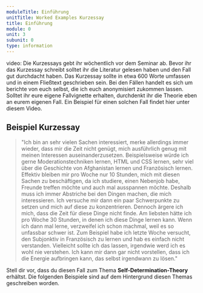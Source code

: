 ```yaml
---
moduleTitle: Einführung
unitTitle: Worked Examples Kurzessay
title: Einführung
module: 0
unit: 3
subunit: 0
type: information
---
```


video: Die Kurzessays gebt ihr wöchentlich vor dem Seminar ab. Bevor ihr das Kurzessay schreibt solltet ihr die Literatur gelesen haben und den Fall gut durchdacht haben. Das Kurzessay sollte in etwa 600 Worte umfassen und in einem Fließtext geschrieben sein. Bei den Fällen handelt es sich um berichte von euch selbst, die ich euch anonymisiert zukommen lassen. Solltet ihr eure eigene Fallvignette erhalten, durchdenkt ihr die Theorie eben an eurem eigenen Fall. Ein Beispiel für einen solchen Fall findet hier unter diesem Video. 


## Beispiel Kurzessay


> "Ich bin an sehr vielen Sachen interessiert, merke allerdings immer wieder, dass mir die Zeit nicht genügt, mich ausführlich genug mit meinen Interessen auseinanderzusetzen. Beispielsweise würde ich gerne Moderationstechniken lernen, HTML und CSS lernen, sehr viel über die Geschichte von Afghanistan lernen und Französisch lernen. Effektiv bleiben mir pro Woche nur 10 Stunden, mich mit diesen Sachen zu beschäftigen, da ich studiere, einen Nebenjob habe, Freunde treffen möchte und auch mal ausspannen möchte. Deshalb muss ich immer Abstriche bei den Dingen machen, die mich interessieren. Ich versuche mir dann  ein paar Schwerpunkte zu setzen und mich auf diese zu konzentrieren. Dennoch ärgere ich mich, dass die Zeit für diese Dinge nicht finde. Am liebsten hätte ich pro Woche 30 Stunden, in denen ich diese Dinge lernen kann. Wenn ich dann mal lerne, verzweifel ich schon machmal, weil es so unfassbar schwer ist. Zum Beispiel habe ich letzte Woche versucht, den Subjonktiv in Französisch zu lernen und hab es einfach nicht verstanden. Vielleicht sollte ich das lassen, irgendwie werd ich es wohl nie verstehen. Ich kann mir dann gar nicht vorstellen, dass ich die Energie aufbringen kann, das selbst irgendwann zu lösen."

Stell dir vor, dass du diesen Fall zum Thema **Self-Determination-Theory** erhältst. Die folgenden Beispiele sind auf dem Hintergrund diesen Themas geschreiben worden.